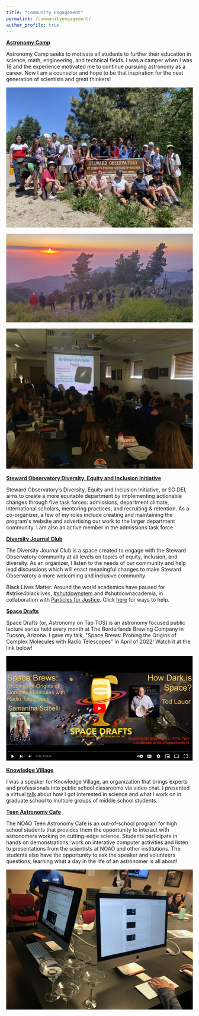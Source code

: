 ```yaml
---
title: "Community Engagement"
permalink: /communityengagement/
author_profile: true
---
```


[**Astronomy Camp**](https://www.astronomycamp.org/)

Astronomy Camp seeks to motivate all students to further their education in science, math, engineering, 
and technical fields. I was a camper when I was 16 and the 
experience motivated me to continue pursuing astronomy as a career. Now I am a counselor and hope to be that inspiration for the
next generation of scientists and great thinkers!

![AstroCamp11](/images/astrocamp11.jpg)

![AstroCamp10](/images/astrocamp10.jpg)

![AstroCamp2](/images/astro5.jpg)


[**Steward Observatory Diversity, Equity and Inclusion Initiative**](https://sites.google.com/view/sodei)

Steward Observatory’s Diversity, Equity and Inclusion Initiative, or SO DEI, aims to create a more equitable department by implementing actionable changes through five task forces: admissions, department climate, international scholars, mentoring practices, and recruiting & retention. As a co-organizer, a few of my roles include creating and maintaining the program's website and advertising our work to the larger department community. I am also an active member in the admissions task force.

[**Diversity Journal Club**](https://www.as.arizona.edu/diversity_coffee/)

The Diversity Journal Club is a space created to engage with the Steward Observatory community at all levels on topics of equity,
inclusion, and diversity. As an organizer, I listen to the needs of our community and help lead discussions which will enact
meaningful changes to make Steward Observatory a more welcoming and inclusive community.

Black Lives Matter. Around the world academics have paused for #strike4blacklives, [#shutdownstem](https://www.shutdownstem.com/) and #shutdownacademia, in collaboration with [Particles for Justice](https://www.particlesforjustice.org/). Click [here](https://blacklivesmatters.carrd.co/) for ways to help.

[**Space Drafts**](https://astronomyontap.org/locations/tucson-az/)

Space Drafts (or, Astronomy on Tap TUS) is an astronomy focused public lecture series held every month at The Borderlands Brewing Company in Tucson, Arizona. I gave my talk, "Space Brews: Probing the Origins of Complex Molecules with Radio Telescopes" in April of 2022! Watch it at the link below!

[![SpaceDraftImage](/images/spacedraft.png)](https://www.youtube.com/watch?v=V1sahkijLZA "Space Drafts #75: The Darkest Brews in Space")


[**Knowledge Village**](https://www.knowledgevillage.org)

I was a speaker for Knowledge Village, an organization that brings experts and professionals into public school classrooms via video chat. I presented a virtual [talk](https://www.youtube.com/watch?v=gEomu4D-jiQ) about how I got interested in science and what I work on in graduate school to multiple groups of middle school students. 

[**Teen Astronomy Cafe**](http://www.teenastronomycafe.org/)

The NOAO Teen Astronomy Cafe is an out-of-school program for high school students that provides them the opportunity
to interact with astronomers working on cutting-edge science. Students participate in hands on demonstrations, work
on interative computer activities and listen to presentations from the scientists at NOAO and other institutions.
The students also have the opportunity to ask the speaker and volunteers questions, learning what a day in the life 
of an astronomer is all about!

![Cafe1](/images/cafe1.jpeg)




